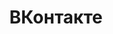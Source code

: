 ---
layout: default
title: ВКонтакте
nav_order: 3
has_children: true
permalink: "/#%D0%B2%D0%BA%D0%BE%D0%BD%D1%82%D0%B0%D0%BA%D1%82%D0%B5"
---